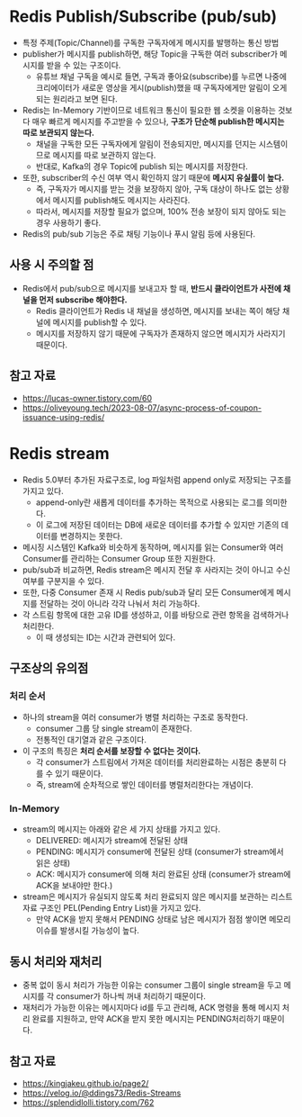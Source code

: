 # Redis Publish/Subscribe (pub/sub)

* 특정 주제(Topic/Channel)를 구독한 구독자에게 메시지를 발행하는 통신 방법
* publisher가 메시지를 publish하면, 해당 Topic을 구독한 여러 subscriber가 메시지를 받을 수 있는 구조이다.
    * 유튜브 채널 구독을 예시로 들면, 구독과 좋아요(subscribe)를 누르면 나중에 크리에이터가 새로운 영상을 게시(publish)했을 때 구독자에게만 알림이 오게 되는 원리라고 보면 된다.
* Redis는 In-Memory 기반이므로 네트워크 통신이 필요한 웹 소켓을 이용하는 것보다 매우 빠르게 메시지를 주고받을 수 있으나, **구조가 단순해 publish한 메시지는 따로 보관되지 않는다.**
    * 채널을 구독한 모든 구독자에게 알림이 전송되지만, 메시지를 던지는 시스템이므로 메시지를 따로 보관하지 않는다.
    * 반대로, Kafka의 경우 Topic에 publish 되는 메시지를 저장한다.
* 또한, subscriber의 수신 여부 역시 확인하지 않기 때문에 **메시지 유실률이 높다.**
    * 즉, 구독자가 메시지를 받는 것을 보장하지 않아, 구독 대상이 하나도 없는 상황에서 메시지를 publish해도 메시지는 사라진다.
    * 따라서, 메시지를 저장할 필요가 없으며, 100% 전송 보장이 되지 않아도 되는 경우 사용하기 좋다.
* Redis의 pub/sub 기능은 주로 채팅 기능이나 푸시 알림 등에 사용된다.

## 사용 시 주의할 점

* Redis에서 pub/sub으로 메시지를 보내고자 할 때, **반드시 클라이언트가 사전에 채널을 먼저 subscribe 해야한다.**
    * Redis 클라이언트가 Redis 내 채널을 생성하면, 메시지를 보내는 쪽이 해당 채널에 메시지를 publish할 수 있다.
    * 메시지를 저장하지 않기 때문에 구독자가 존재하지 않으면 메시지가 사라지기 때문이다.

## 참고 자료

* https://lucas-owner.tistory.com/60
* https://oliveyoung.tech/2023-08-07/async-process-of-coupon-issuance-using-redis/

# Redis stream

* Redis 5.0부터 추가된 자료구조로, log 파일처럼 append only로 저장되는 구조를 가지고 있다.
    * append-only란 새롭게 데이터를 추가하는 목적으로 사용되는 로그를 의미한다.
    * 이 로그에 저장된 데이터는 DB에 새로운 데이터를 추가할 수 있지만 기존의 데이터를 변경하지는 못한다.
* 메시징 시스템인 Kafka와 비슷하게 동작하며, 메시지를 읽는 Consumer와 여러 Consumer를 관리하는 Consumer Group 또한 지원한다.
* pub/sub과 비교하면, Redis stream은 메시지 전달 후 사라지는 것이 아니고 수신 여부를 구분지을 수 있다.
* 또한, 다중 Consumer 존재 시 Redis pub/sub과 달리 모든 Consumer에게 메시지를 전달하는 것이 아니라 각각 나눠서 처리 가능하다.
* 각 스트림 항목에 대한 고유 ID를 생성하고, 이를 바탕으로 관련 항목을 검색하거나 처리한다.
    * 이 때 생성되는 ID는 시간과 관련되어 있다.

## 구조상의 유의점

### 처리 순서

* 하나의 stream을 여러 consumer가 병렬 처리하는 구조로 동작한다.
    * consumer 그룹 당 single stream이 존재한다.
    * 전통적인 대기열과 같은 구조이다.
* 이 구조의 특징은 **처리 순서를 보장할 수 없다는 것이다.**
    * 각 consumer가 스트림에서 가져온 데이터를 처리완료하는 시점은 충분히 다를 수 있기 때문이다.
    * 즉, stream에 순차적으로 쌓인 데이터를 병럴처리한다는 개념이다.

### In-Memory

* stream의 메시지는 아래와 같은 세 가지 상태를 가지고 있다.
    * DELIVERED: 메시지가 stream에 전달된 상태
    * PENDING: 메시지가 consumer에 전달된 상태 (consumer가 stream에서 읽은 상태)
    * ACK: 메시지가 consumer에 의해 처리 완료된 상태 (consumer가 stream에 ACK을 보내야만 한다.)
* stream은 메시지가 유실되지 않도록 처리 완료되지 않은 메시지를 보관하는 리스트 자료 구조인 PEL(Pending Entry List)을 가지고 있다.
    * 만약 ACK을 받지 못해서 PENDING 상태로 남은 메시지가 점점 쌓이면 메모리 이슈를 발생시킬 가능성이 높다.

## 동시 처리와 재처리

* 중복 없이 동시 처리가 가능한 이유는 consumer 그룹이 single stream을 두고 메시지를 각 consumer가 하나씩 꺼내 처리하기 때문이다.
* 재처리가 가능한 이유는 메시지마다 id를 두고 관리해, ACK 명령을 통해 메시지 처리 완료를 지원하고, 만약 ACK을 받지 못한 메시지는 PENDING처리하기 때문이다.

## 참고 자료

* https://kingjakeu.github.io/page2/
* https://velog.io/@ddings73/Redis-Streams
* https://splendidlolli.tistory.com/762
